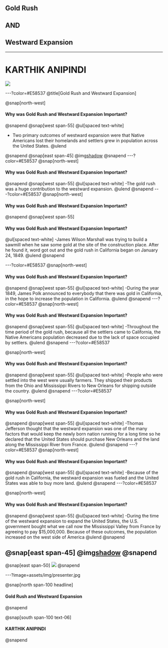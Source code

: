 ## Gold Rush
## AND
## Westward Expansion

---

# KARTHIK ANIPINDI
![](assets/img/presentation.png)

---?color=#E58537
@title[Gold Rush and Westward Expansion]

@snap[north-west]
#### Why was Gold Rush and Westward Expansion Important?
@snapend
@snap[west span-55]
@ul[spaced text-white]
- Two primary outcomes of westward expansion were that Native Americans lost their homelands and settlers grew in population across the United States.
@ulend

@snapend
@snap[east span-45]
@img[shadow](assets/img/conference.png)
@snapend
---?color=#E58537
@snap[north-west]
#### Why was Gold Rush and Westward Expansion Important?
@snapend
@snap[west span-55]
@ul[spaced text-white]
-The gold rush was a huge contribution to the westward expansion.
@ulend
@snapend
---?color=#E58537
@snap[north-west]
#### Why was Gold Rush and Westward Expansion Important?
@snapend
@snap[west span-55]
#### Why was Gold Rush and Westward Expansion Important?
@ul[spaced text-white]
-James Wilson Marshall was trying to build a sawmill when he saw some gold at the site of the construction place. After he found it, word got out and the gold rush in California began on January 24, 1849. 
@ulend
@snapend

---?color=#E58537
@snap[north-west]
#### Why was Gold Rush and Westward Expansion Important?
@snapend
@snap[west span-55]
@ul[spaced text-white]
-During the year 1849, James Polk announced to everybody that there was gold in California, in the hope to increase the population in California. 
@ulend
@snapend
---?color=#E58537
@snap[north-west]
#### Why was Gold Rush and Westward Expansion Important?
@snapend
@snap[west span-55]
@ul[spaced text-white]
-Throughout the time period of the gold rush, because all the settlers came to California, the Native Americans population decreased due to the lack of space occupied by settlers. 
@ulend
@snapend
---?color=#E58537

@snap[north-west]
#### Why was Gold Rush and Westward Expansion Important?
@snapend
@snap[west span-55]
@ul[spaced text-white]
-People who were settled into the west were usually farmers. They shipped their products from the Ohio and Mississippi Rivers to New Orleans for shipping outside the country. 
@ulend
@snapend
---?color=#E58537

@snap[north-west]
#### Why was Gold Rush and Westward Expansion Important?
@snapend
@snap[west span-55]
@ul[spaced text-white]
-Thomas Jefferson thought that the westward expansion was one of the many factors that would keep the newly born nation running for a long time so he declared that the United States should purchase New Orleans and the land along the Mississippi River from France. 
@ulend
@snapend
---?color=#E58537
@snap[north-west]
#### Why was Gold Rush and Westward Expansion Important?
@snapend
@snap[west span-55]
@ul[spaced text-white]
-Because of the gold rush in California, the westward expansion was fueled and the United States was able to buy more land. 
@ulend
@snapend
---?color=#E58537

@snap[north-west]
#### Why was Gold Rush and Westward Expansion Important?
@snapend
@snap[west span-55]
@ul[spaced text-white]
-During the time of the westward expansion to expand the United States, the U.S. government bought what we call now the Mississippi Valley from France by agreeing to pay $15,000,000. Because of these outcomes, the population increased on the west side of America
@ulend
@snapend

@snap[east span-45]
@img[shadow](assets/img/conference.png)
@snapend
---
@snap[east span-50]
![](assets/img/presentation.png)
@snapend

---?image=assets/img/presenter.jpg

@snap[north span-100 headline]
#### Gold Rush and Westward Expansion
@snapend

@snap[south span-100 text-06]
#### KARTHIK ANIPINDI
@snapend
